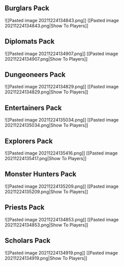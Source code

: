 ## Burglars Pack
![[Pasted image 20211224134843.png]]
[[Pasted image 20211224134843.png|Show To Players]]
## Diplomats Pack
![[Pasted image 20211224134907.png]]
[[Pasted image 20211224134907.png|Show To Players]]

## Dungeoneers Pack
![[Pasted image 20211224134829.png]]
[[Pasted image 20211224134829.png|Show To Players]]

## Entertainers Pack
![[Pasted image 20211224135034.png]]
[[Pasted image 20211224135034.png|Show To Players]]

## Explorers Pack
![[Pasted image 20211224135416.png]]
[[Pasted image 20211224135417.png|Show To Players]]

## Monster Hunters Pack
![[Pasted image 20211224135209.png]]
[[Pasted image 20211224135209.png|Show To Players]]

## Priests Pack
![[Pasted image 20211224134853.png]]
[[Pasted image 20211224134853.png|Show To Players]]

## Scholars Pack
![[Pasted image 20211224134919.png]]
[[Pasted image 20211224134919.png|Show To Players]]